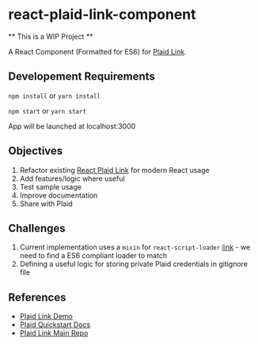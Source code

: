 # react-plaid-link-component

** This is a WIP Project **

A React Component (Formatted for ES6) for [Plaid Link](https://github.com/plaid/link).

## Developement Requirements 
`npm install` or `yarn install`

`npm start` or `yarn start`

App will be launched at localhost:3000

## Objectives
1. Refactor existing [React Plaid Link](https://github.com/pbernasconi/react-plaid-link) for modern React usage
2. Add features/logic where useful
3. Test sample usage
4. Improve documentation
5. Share with Plaid

## Challenges
1. Current implementation uses a `mixin` for `react-script-loader` [link](https://github.com/yariv/ReactScriptLoader) - we need to find a ES6 compliant loader to match
2. Defining a useful logic for storing private Plaid credentials in gitignore file

## References
- [Plaid Link Demo](https://demo.plaid.com/)
- [Plaid Quickstart Docs](https://plaid.com/docs/quickstart/)
- [Plaid Link Main Repo](https://github.com/plaid/link)
